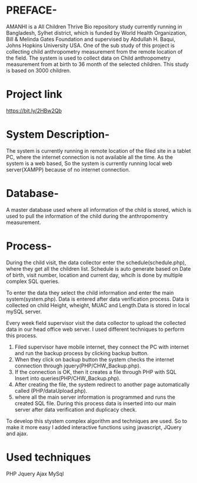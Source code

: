 # PREFACE-
AMANHI is a All Children Thrive Bio repository study currently running in Bangladesh, Sylhet district, which is funded by World Health Organization, Bill & Melinda Gates Foundation and supervised by Abdullah H. Baqui, Johns Hopkins University USA. One of the sub study of this project is collecting child anthropometry measurement from the remote location of the field. 
The system is used to collect data on Child anthropometry measurement from at birth to 36 month of the selected children. This study is based on 3000 children.
# Project link
https://bit.ly/2HBw2Qb

# System Description-
The system is currently running in remote location of the filed site in a tablet PC, where the internet connection is not available all the time. As the system is a web based, So the system is currently running local web server(XAMPP) because of no internet connection.  

# Database-
A master database used where all information of the child is stored, which is used to pull the information of the child during the anthropomentry measurement.

# Process-
During the child visit, the data collector enter the schedule(schedule.php), where they get all the children list. Schedule is auto generate based on Date of birth, visit number, location and current day, whcih is done by multiple complex SQL queries.

To enter the data they select the child information and enter the main system(system.php). Data is entered after data verification process. Data is collected on child Height, wheight, MUAC and Length.Data is stored in local mySQL server. 

Every week field supervisor visit the data collector to upload the collected data in our head office web server. I used different techniques to perform this process.
1. Filed supervisor have mobile internet, they connect the PC with internet and run the backup process by clicking backup button. 
2. When they click on backup button the system checks the internet connection through jquery(PHP/CHW_Backup.php).
3. If the connection is OK, then it creates a file through PHP with SQL Insert into queries(PHP/CHW_Backup.php).
4. After creating the file, the system redirect to another page automatically called (PHP/dataUpload.php).
5. where all the main server information is programmed and runs the created SQL file. During this process data is inserted into our main server after data verification and duplicacy check.

To develop this stystem complex algorithm and techniques are used. So to make it more easy I added interactive functions using javascript, JQuery and ajax.

# Used techniques
PHP
Jquery
Ajax
MySql

